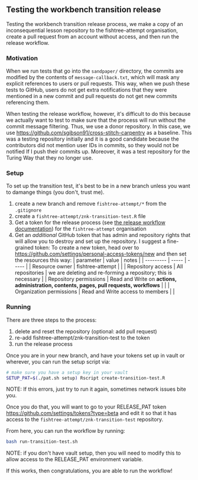 ## Testing the workbench transition release

Testing the workbench transition release process, we make a copy of an
inconsequential lesson repository to the fishtree-attempt organisation, create
a pull request from an account without access, and then run the release
workflow. 

### Motivation 

When we run tests that go into the `sandpaper/` directory, the commits are
modified by the contents of `message-callback.txt`, which will mask any explicit
references to users or pull requests. This way, when we push these tests to 
GitHub, users do not get extra notifications that they were mentioned in a new
commit and pull requests do not get new commits referencing them.

When testing the release workflow, however, it's difficult to do this because we
actually want to test to make sure that the process will run without the commit
message filtering. Thus, we use a donor repository. In this case, we use
<https://github.com/sgibson91/cross-stitch-carpentry> as a baseline. This was a
testing repository initially and it is a good candidate because the contributors
did not mention user IDs in commits, so they would not be notified If I push
their commits up. Moreover, it was a test repository for the Turing Way that
they no longer use.

### Setup 

To set up the transition test, it's best to be in a new branch unless you want
to damange things (you don't, trust me). 

1. create a new branch and remove `fishtree-attempt/*` from the `.gitignore`
2. create a `fishtree-attempt/znk-transition-test.R` file
3. Get a token for the release process (see [the release workflow
   documentation](release-workflow.md#fine-grained-pat-preferred)) for the
   `fishtree-attempt` organisation
4. Get an _additional_ GitHub token that has admin and repository rights that
   will allow you to destroy and set up the repository. I suggest a
   fine-grained token:
   To create a new token, head over to <https://github.com/settings/personal-access-tokens/new> and then set the resources this way:
  | parameter | value | notes |
  | --------- | ----- | ----- |
  | Resource owner | fishtree-attempt | |
  | Repository access | All repositories | we are deleting and re-forming a repository; this is necessary |
  | Repository permissions | Read and Write on **actions, administration, contents, pages, pull requests, workflows** |  |
  | Organization permissions | Read and Write access to members |  |

### Running

There are three steps to the process:

1. delete and reset the repository (optional: add pull request)
2. re-add fishtree-attempt/znk-transition-test to the token
3. run the release process

Once you are in your new branch, and have your tokens set up in vault or
wherever, you can run the setup script via:

```bash
# make sure you have a setup key in your vault
SETUP_PAT=$(./pat.sh setup) Rscript create-transition-test.R
```

NOTE: If this errors, just try to run it again, sometimes network issues bite
you.

Once you do that, you will want to go to your RELEASE_PAT token
<https://github.com/settings/tokens?type=beta> and edit it so that it has access
to the `fishtree-attempt/znk-transition-test` repository.

From here, you can run the workflow by running:

```sh
bash run-transition-test.sh
```

NOTE: if you don't have vault setup, then you will need to modify this to allow
access to the RELEASE_PAT environment variable.


If this works, then congratulations, you are able to run the workflow!
